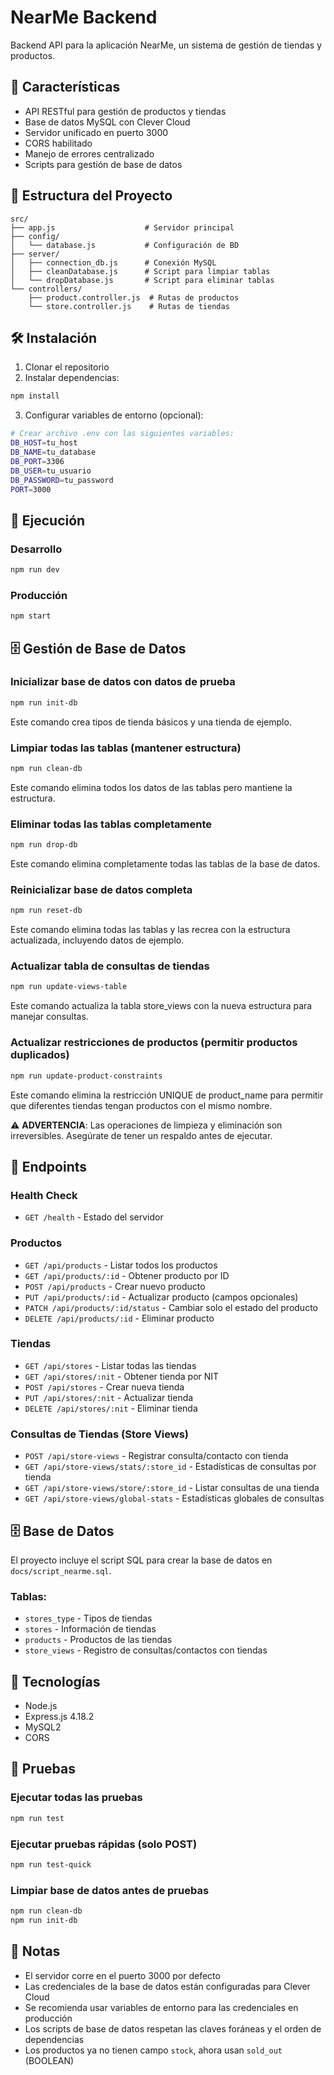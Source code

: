 # NearMe Backend

Backend API para la aplicación NearMe, un sistema de gestión de tiendas y productos.

## 🚀 Características

- API RESTful para gestión de productos y tiendas
- Base de datos MySQL con Clever Cloud
- Servidor unificado en puerto 3000
- CORS habilitado
- Manejo de errores centralizado
- Scripts para gestión de base de datos

## 📁 Estructura del Proyecto

```
src/
├── app.js                    # Servidor principal
├── config/
│   └── database.js           # Configuración de BD
├── server/
│   ├── connection_db.js      # Conexión MySQL
│   ├── cleanDatabase.js      # Script para limpiar tablas
│   └── dropDatabase.js       # Script para eliminar tablas
└── controllers/
    ├── product.controller.js  # Rutas de productos
    └── store.controller.js    # Rutas de tiendas
```

## 🛠️ Instalación

1. Clonar el repositorio
2. Instalar dependencias:

```bash
npm install
```

3. Configurar variables de entorno (opcional):

```bash
# Crear archivo .env con las siguientes variables:
DB_HOST=tu_host
DB_NAME=tu_database
DB_PORT=3306
DB_USER=tu_usuario
DB_PASSWORD=tu_password
PORT=3000
```

## 🚀 Ejecución

### Desarrollo

```bash
npm run dev
```

### Producción

```bash
npm start
```

## 🗄️ Gestión de Base de Datos

### Inicializar base de datos con datos de prueba

```bash
npm run init-db
```

Este comando crea tipos de tienda básicos y una tienda de ejemplo.

### Limpiar todas las tablas (mantener estructura)

```bash
npm run clean-db
```

Este comando elimina todos los datos de las tablas pero mantiene la estructura.

### Eliminar todas las tablas completamente

```bash
npm run drop-db
```

Este comando elimina completamente todas las tablas de la base de datos.

### Reinicializar base de datos completa

```bash
npm run reset-db
```

Este comando elimina todas las tablas y las recrea con la estructura actualizada, incluyendo datos de ejemplo.

### Actualizar tabla de consultas de tiendas

```bash
npm run update-views-table
```

Este comando actualiza la tabla store_views con la nueva estructura para manejar consultas.

### Actualizar restricciones de productos (permitir productos duplicados)

```bash
npm run update-product-constraints
```

Este comando elimina la restricción UNIQUE de product_name para permitir que diferentes tiendas tengan productos con el mismo nombre.

⚠️ **ADVERTENCIA**: Las operaciones de limpieza y eliminación son irreversibles. Asegúrate de tener un respaldo antes de ejecutar.

## 📡 Endpoints

### Health Check

- `GET /health` - Estado del servidor

### Productos

- `GET /api/products` - Listar todos los productos
- `GET /api/products/:id` - Obtener producto por ID
- `POST /api/products` - Crear nuevo producto
- `PUT /api/products/:id` - Actualizar producto (campos opcionales)
- `PATCH /api/products/:id/status` - Cambiar solo el estado del producto
- `DELETE /api/products/:id` - Eliminar producto

### Tiendas

- `GET /api/stores` - Listar todas las tiendas
- `GET /api/stores/:nit` - Obtener tienda por NIT
- `POST /api/stores` - Crear nueva tienda
- `PUT /api/stores/:nit` - Actualizar tienda
- `DELETE /api/stores/:nit` - Eliminar tienda

### Consultas de Tiendas (Store Views)

- `POST /api/store-views` - Registrar consulta/contacto con tienda
- `GET /api/store-views/stats/:store_id` - Estadísticas de consultas por tienda
- `GET /api/store-views/store/:store_id` - Listar consultas de una tienda
- `GET /api/store-views/global-stats` - Estadísticas globales de consultas

## 🗄️ Base de Datos

El proyecto incluye el script SQL para crear la base de datos en `docs/script_nearme.sql`.

### Tablas:

- `stores_type` - Tipos de tiendas
- `stores` - Información de tiendas
- `products` - Productos de las tiendas
- `store_views` - Registro de consultas/contactos con tiendas

## 🔧 Tecnologías

- Node.js
- Express.js 4.18.2
- MySQL2
- CORS

## 🧪 Pruebas

### Ejecutar todas las pruebas

```bash
npm run test
```

### Ejecutar pruebas rápidas (solo POST)

```bash
npm run test-quick
```

### Limpiar base de datos antes de pruebas

```bash
npm run clean-db
npm run init-db
```

## 📝 Notas

- El servidor corre en el puerto 3000 por defecto
- Las credenciales de la base de datos están configuradas para Clever Cloud
- Se recomienda usar variables de entorno para las credenciales en producción
- Los scripts de base de datos respetan las claves foráneas y el orden de dependencias
- Los productos ya no tienen campo `stock`, ahora usan `sold_out` (BOOLEAN)
